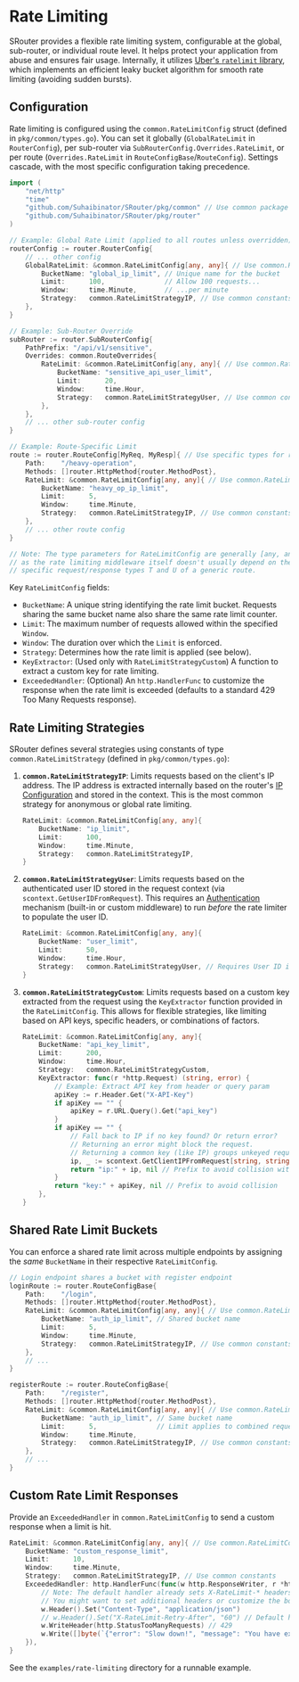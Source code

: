 # Rate Limiting

SRouter provides a flexible rate limiting system, configurable at the global, sub-router, or individual route level. It helps protect your application from abuse and ensures fair usage. Internally, it utilizes [Uber's `ratelimit` library](https://github.com/uber-go/ratelimit), which implements an efficient leaky bucket algorithm for smooth rate limiting (avoiding sudden bursts).

## Configuration

Rate limiting is configured using the `common.RateLimitConfig` struct (defined in `pkg/common/types.go`). You can set it globally (`GlobalRateLimit` in `RouterConfig`), per sub-router via `SubRouterConfig.Overrides.RateLimit`, or per route (`Overrides.RateLimit` in `RouteConfigBase`/`RouteConfig`). Settings cascade, with the most specific configuration taking precedence.

```go
import (
	"net/http"
	"time"
	"github.com/Suhaibinator/SRouter/pkg/common" // Use common package for config
	"github.com/Suhaibinator/SRouter/pkg/router"
)

// Example: Global Rate Limit (applied to all routes unless overridden)
routerConfig := router.RouterConfig{
    // ... other config
    GlobalRateLimit: &common.RateLimitConfig[any, any]{ // Use common.RateLimitConfig
        BucketName: "global_ip_limit", // Unique name for the bucket
        Limit:      100,               // Allow 100 requests...
        Window:     time.Minute,       // ...per minute
        Strategy:   common.RateLimitStrategyIP, // Use common constants
    },
}

// Example: Sub-Router Override
subRouter := router.SubRouterConfig{
    PathPrefix: "/api/v1/sensitive",
    Overrides: common.RouteOverrides{
        RateLimit: &common.RateLimitConfig[any, any]{ // Use common.RateLimitConfig
            BucketName: "sensitive_api_user_limit",
            Limit:      20,
            Window:     time.Hour,
            Strategy:   common.RateLimitStrategyUser, // Use common constants
        },
    },
    // ... other sub-router config
}

// Example: Route-Specific Limit
route := router.RouteConfig[MyReq, MyResp]{ // Use specific types for route config
    Path:    "/heavy-operation",
    Methods: []router.HttpMethod{router.MethodPost},
    RateLimit: &common.RateLimitConfig[any, any]{ // Use common.RateLimitConfig
        BucketName: "heavy_op_ip_limit",
        Limit:      5,
        Window:     time.Minute,
        Strategy:   common.RateLimitStrategyIP, // Use common constants
    },
    // ... other route config
}

// Note: The type parameters for RateLimitConfig are generally [any, any]
// as the rate limiting middleware itself doesn't usually depend on the
// specific request/response types T and U of a generic route.
```

Key `RateLimitConfig` fields:

-   `BucketName`: A unique string identifying the rate limit bucket. Requests sharing the same bucket name also share the same rate limit counter.
-   `Limit`: The maximum number of requests allowed within the specified `Window`.
-   `Window`: The duration over which the `Limit` is enforced.
-   `Strategy`: Determines how the rate limit is applied (see below).
-   `KeyExtractor`: (Used only with `RateLimitStrategyCustom`) A function to extract a custom key for rate limiting.
-   `ExceededHandler`: (Optional) An `http.HandlerFunc` to customize the response when the rate limit is exceeded (defaults to a standard 429 Too Many Requests response).

## Rate Limiting Strategies

SRouter defines several strategies using constants of type `common.RateLimitStrategy` (defined in `pkg/common/types.go`):

1.  **`common.RateLimitStrategyIP`**: Limits requests based on the client's IP address. The IP address is extracted internally based on the router's [IP Configuration](./ip-configuration.md) and stored in the context. This is the most common strategy for anonymous or global rate limiting.

    ```go
    RateLimit: &common.RateLimitConfig[any, any]{
        BucketName: "ip_limit",
        Limit:      100,
        Window:     time.Minute,
        Strategy:   common.RateLimitStrategyIP,
    }
    ```

2.  **`common.RateLimitStrategyUser`**: Limits requests based on the authenticated user ID stored in the request context (via `scontext.GetUserIDFromRequest`). This requires an [Authentication](./authentication.md) mechanism (built-in or custom middleware) to run *before* the rate limiter to populate the user ID.

    ```go
    RateLimit: &common.RateLimitConfig[any, any]{
        BucketName: "user_limit",
        Limit:      50,
        Window:     time.Hour,
        Strategy:   common.RateLimitStrategyUser, // Requires User ID in context
    }
    ```

3.  **`common.RateLimitStrategyCustom`**: Limits requests based on a custom key extracted from the request using the `KeyExtractor` function provided in the `RateLimitConfig`. This allows for flexible strategies, like limiting based on API keys, specific headers, or combinations of factors.

    ```go
    RateLimit: &common.RateLimitConfig[any, any]{
        BucketName: "api_key_limit",
        Limit:      200,
        Window:     time.Hour,
        Strategy:   common.RateLimitStrategyCustom,
        KeyExtractor: func(r *http.Request) (string, error) {
            // Example: Extract API key from header or query param
            apiKey := r.Header.Get("X-API-Key")
            if apiKey == "" {
                apiKey = r.URL.Query().Get("api_key")
            }
            if apiKey == "" {
                // Fall back to IP if no key found? Or return error?
                // Returning an error might block the request.
                // Returning a common key (like IP) groups unkeyed requests.
                ip, _ := scontext.GetClientIPFromRequest[string, string](r) // Use scontext, adjust types
                return "ip:" + ip, nil // Prefix to avoid collision with actual keys
            }
            return "key:" + apiKey, nil // Prefix to avoid collision
        },
    }
    ```

## Shared Rate Limit Buckets

You can enforce a shared rate limit across multiple endpoints by assigning the *same* `BucketName` in their respective `RateLimitConfig`.

```go
// Login endpoint shares a bucket with register endpoint
loginRoute := router.RouteConfigBase{
    Path:    "/login",
    Methods: []router.HttpMethod{router.MethodPost},
    RateLimit: &common.RateLimitConfig[any, any]{ // Use common.RateLimitConfig
        BucketName: "auth_ip_limit", // Shared bucket name
        Limit:      5,
        Window:     time.Minute,
        Strategy:   common.RateLimitStrategyIP, // Use common constants
    },
    // ...
}

registerRoute := router.RouteConfigBase{
    Path:    "/register",
    Methods: []router.HttpMethod{router.MethodPost},
    RateLimit: &common.RateLimitConfig[any, any]{ // Use common.RateLimitConfig
        BucketName: "auth_ip_limit", // Same bucket name
        Limit:      5,               // Limit applies to combined requests
        Window:     time.Minute,
        Strategy:   common.RateLimitStrategyIP, // Use common constants
    },
    // ...
}
```

## Custom Rate Limit Responses

Provide an `ExceededHandler` in `common.RateLimitConfig` to send a custom response when a limit is hit.

```go
RateLimit: &common.RateLimitConfig[any, any]{ // Use common.RateLimitConfig
    BucketName: "custom_response_limit",
    Limit:      10,
    Window:     time.Minute,
    Strategy:   common.RateLimitStrategyIP, // Use common constants
    ExceededHandler: http.HandlerFunc(func(w http.ResponseWriter, r *http.Request) {
        // Note: The default handler already sets X-RateLimit-* headers.
        // You might want to set additional headers or customize the body.
        w.Header().Set("Content-Type", "application/json")
        // w.Header().Set("X-RateLimit-Retry-After", "60") // Default handler sets Retry-After
        w.WriteHeader(http.StatusTooManyRequests) // 429
        w.Write([]byte(`{"error": "Slow down!", "message": "You have exceeded the rate limit. Please wait a minute."}`))
    }),
}
```

See the `examples/rate-limiting` directory for a runnable example.
